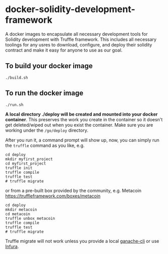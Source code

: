 # docker-solidity-development-framework
A docker images to encapsulate all necessary development tools for Solidity development with Truffle framework.
This includes all necessary toolings for any usres to download, configure, and deploy their solidity contract
and make it easy for anyone to use as our goal.

## To build your docker image
```
./build.sh
```

## To run the docker image
```
./run.sh
```

**A local directory ./deploy will be created and mounted into your docker container**.
This preserves the work you create in the container so it doesn't get deleted/wiped out when
you exist the container. Make sure you are working under the `/go/deploy` directory.

After you run it, a command prompt will show up, now, you can simply run the `truffle` command
as you like, e.g.
```
cd deploy
mkdir myfirst_project
cd myfirst_project
truffle init
truffle compile
truffle test
# truffle migrate
```

or from a pre-built box provided by the community, e.g. Metacoin https://truffleframework.com/boxes/metacoin
```
cd deploy
mkdir metacoin
cd metacoin
truffle unbox metacoin
truffle compile
truffle test
# truffle migrate
```

Truffle migrate will not work unless you provide a local [ganache-cli](https://github.com/trufflesuite/ganache-cli)
or use [Infura](https://truffleframework.com/tutorials/using-infura-custom-provider).
